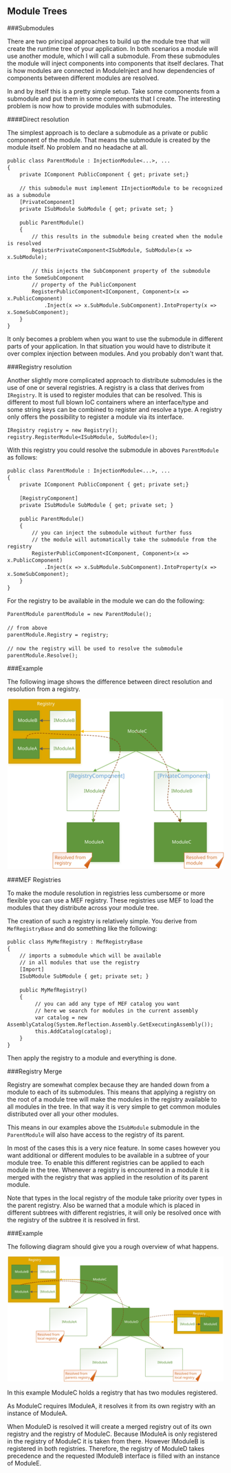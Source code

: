 ﻿Module Trees
------------

###Submodules

There are two principal approaches to build up the module tree that will create the runtime tree of your application.
In both scenarios a module will use another module, which I will call a submodule.
From these submodules the module will inject components into components that itself declares.
That is how modules are connected in ModuleInject and how dependencies of components between different modules are resolved.

In and by itself this is a pretty simple setup. Take some components from a submodule and put them in some components that 
I create.
The interesting problem is now how to provide modules with submodules.

####Direct resolution

The simplest approach is to declare a submodule as a private or public component of the module. 
That means the submodule is created by the module itself. 
No problem and no headache at all. 

    public class ParentModule : InjectionModule<...>, ...
    {
        private IComponent PublicComponent { get; private set;}

        // this submodule must implement IInjectionModule to be recognized as a submodule
        [PrivateComponent]
        private ISubModule SubModule { get; private set; }

        public ParentModule() 
        {
            // this results in the submodule being created when the module is resolved
            RegisterPrivateComponent<ISubModule, SubModule>(x => x.SubModule);

            // this injects the SubComponent property of the submodule into the SomeSubComponent
            // property of the PublicComponent
            RegisterPublicComponent<IComponent, Component>(x => x.PublicComponent)
                .Inject(x => x.SubModule.SubComponent).IntoProperty(x => x.SomeSubComponent);
        }
    }

It only becomes a problem when you want to use the submodule in different parts of your application. In that situation you
would have to distribute it over complex injection between modules. And you probably don't want that.

###Registry resolution

Another slightly more complicated approach to distribute submodules is the use of one or several registries.
A registry is a class that derives from `IRegistry`. It is used to register modules that can be resolved.
This is different to most full blown IoC containers where an interface/type and some string keys can be combined to 
register and resolve a type. A registry only offers the possibility to register a module via its interface.

    IRegistry registry = new Registry();
    registry.RegisterModule<ISubModule, SubModule>();

With this registry you could resolve the submodule in aboves `ParentModule` as follows:

    public class ParentModule : InjectionModule<...>, ...
    {
        private IComponent PublicComponent { get; private set;}

        [RegistryComponent]
        private ISubModule SubModule { get; private set; }

        public ParentModule() 
        {
            // you can inject the submodule without further fuss
            // the module will automatically take the submodule from the registry
            RegisterPublicComponent<IComponent, Component>(x => x.PublicComponent)
                .Inject(x => x.SubModule.SubComponent).IntoProperty(x => x.SomeSubComponent);
        }
    }

For the registry to be available in the module we can do the following:

    ParentModule parentModule = new ParentModule();

    // from above
    parentModule.Registry = registry; 
    
    // now the registry will be used to resolve the submodule
    parentModule.Resolve(); 

###Example

The following image shows the difference between direct resolution and resolution from a registry.

![Usage of registries in ModuleInject](/images/direct_vs_registry_resolution.svg)


###MEF Registries

To make the module resolution in registries less cumbersome or more flexible you can use a MEF registry.
These registries use MEF to load the modules that they distribute across your module tree.

The creation of such a registry is relatively simple. You derive from `MefRegistryBase` and do something like the
following:

    public class MyMefRegistry : MefRegistryBase 
    {
        // imports a submodule which will be available 
        // in all modules that use the registry
        [Import]
        ISubModule SubModule { get; private set; }

        public MyMefRegistry() 
        {
             // you can add any type of MEF catalog you want
             // here we search for modules in the current assembly
             var catalog = new AssemblyCatalog(System.Reflection.Assembly.GetExecutingAssembly());
             this.AddCatalog(catalog);
        }
    }

Then apply the registry to a module and everything is done.

###Registry Merge

Registry are somewhat complex because they are handed down from a module to each of its submodules. This means that
applying a registry on the root of a module tree will make the modules in the registry available to all modules in the tree.
In that way it is very simple to get common modules distributed over all your other modules.

This means in our examples above the `ISubModule` submodule in the `ParentModule` will also have access to the registry of
its parent.

In most of the cases this is a very nice feature. In some cases however you want additional or different modules to be
available in a subtree of your module tree. To enable this different registries can be applied to each module in the tree.
Whenever a registry is encountered in a module it is merged with the registry that was applied in the resolution of its 
parent module.

Note that types in the local registry of the module take priority over types in the parent registry. Also be warned that
a module which is placed in different subtrees with different registries, it will only be resolved once with the registry
of the subtree it is resolved in first.

###Example

The following diagram should give you a rough overview of what happens.

![Usage of registries in ModuleInject](/images/registries.svg)

In this example ModuleC holds a registry that has two modules registered. 

As ModuleC requires IModuleA, it resolves it from its own registry with an instance of ModuleA.

When ModuleD is resolved it will create a merged registry out of its own registry and the registry of ModuleC.
Because IModuleA is only registered in the registry of ModuleC it is taken from there. However IModuleB is registered in
both registries. Therefore, the registry of ModuleD takes precedence and the requested IModuleB interface is filled with
an instance of ModuleE.